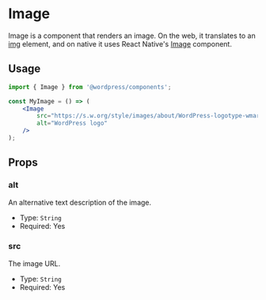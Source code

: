 # Image

Image is a component that renders an image. On the web, it translates to an [img](https://developer.mozilla.org/en-US/docs/Web/HTML/Element/img) element, and on native it uses React Native's [Image](https://facebook.github.io/react-native/docs/image.html) component.

## Usage

```jsx
import { Image } from '@wordpress/components';

const MyImage = () => (
	<Image
		src="https://s.w.org/style/images/about/WordPress-logotype-wmark.png"
		alt="WordPress logo"
	/>
);
```

## Props

### alt

An alternative text description of the image.

- Type: `String`
- Required: Yes

### src

The image URL.

- Type: `String`
- Required: Yes
